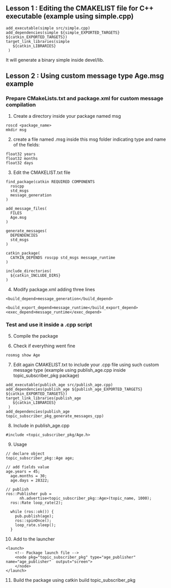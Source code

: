 ## Lesson 1 : Editing the CMAKELIST file for C++ executable (example using simple.cpp)
```
add_executable(simple src/simple.cpp)
add_dependencies(simple ${simple_EXPORTED_TARGETS} ${catkin_EXPORTED_TARGETS})
target_link_libraries(simple
   ${catkin_LIBRARIES}
 )
```
It will generate a binary simple inside devel/lib.


## Lesson 2 : Using custom message type Age.msg example

### Prepare CMakeLists.txt and package.xml for custom message compilation 

1) Create a directory inside your package named msg
```
roscd <package_name>
mkdir msg
```

2) create a file named <your-message-name>.msg inside this msg folder indicating type and name of the fields:
```
float32 years
float32 months
float32 days
```

3) Edit the CMAKELIST.txt file
```
find_package(catkin REQUIRED COMPONENTS
  roscpp
  std_msgs
  message_generation
)

add_message_files(
  FILES
  Age.msg
)

generate_messages(
  DEPENDENCIES
  std_msgs
)

catkin_package(
  CATKIN_DEPENDS roscpp std_msgs message_runtime
)

include_directories(
  ${catkin_INCLUDE_DIRS}
)
```
4) Modify package.xml adding three lines
```
<build_depend>message_generation</build_depend>

<build_export_depend>message_runtime</build_export_depend>
<exec_depend>message_runtime</exec_depend>
```
### Test and use it inside a .cpp script

5) Compile the package

6) Check if everything went fine 
```
rosmsg show Age
```
7) Edit again CMAKELIST.txt to include your .cpp file using such custom message type (example using publish_age.cpp inside topic_subscriber_pkg package)
```
add_executable(publish_age src/publish_age.cpp)
add_dependencies(publish_age ${publish_age_EXPORTED_TARGETS} ${catkin_EXPORTED_TARGETS})
target_link_libraries(publish_age
   ${catkin_LIBRARIES}
 )
add_dependencies(publish_age topic_subscriber_pkg_generate_messages_cpp)
```
8) Include in publish_age.cpp
```
#include <topic_subscriber_pkg/Age.h> 
``` 

9) Usage

```
// declare object
topic_subscriber_pkg::Age age;

// add fields value 
age.years = 45;
  age.months = 30;
  age.days = 28322;

// publish 
ros::Publisher pub =
      nh.advertise<topic_subscriber_pkg::Age>(topic_name, 1000);
  ros::Rate loop_rate(2);

  while (ros::ok()) {
    pub.publish(age);
    ros::spinOnce();
    loop_rate.sleep();
  }
```

10) Add to the launcher
```
<launch>
    <!-- Package launch file -->
    <node pkg="topic_subscriber_pkg" type="age_publisher" name="age_publisher"  output="screen">
    </node>
</launch>
```
11) Build the package using catkin build topic_subscriber_pkg






